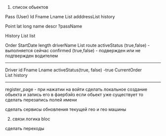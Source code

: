 1) список обьектов 

Pass (User)
    Id
    Fname
    Lname
    List<Point> adddressList
    history

Point
    lat
    long
    name
    descr
    ?passName

History
    List<order> list

Order
    StartDate
    length
    driverName
    List<Point> route
    activeStatus (true,false) - выполняется сейчас
    confirmed (true,false) - подвержден или не подтвержден водителем

-------------------
Driver
    id
    Fname
    Lname
    activeStatus(true, false)
        -true
    CurrentOrder    
    List<order> history

-------------------------


register_page - при нажатии на войти сделать локальное создание обьекта и запись его в фаербэйз
если обьект уже существует то сделать перезапись полей имени


сделать сервисы обновления текущей гео и гео машины


2) связи  логика bloc


сделать переходы